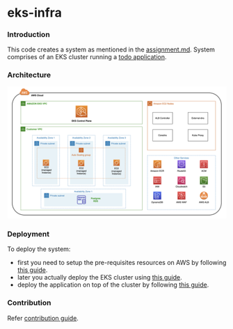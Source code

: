 # eks-infra

### Introduction

This code creates a system as mentioned in the [assignment.md](ASSIGNMENT.md). System comprises of an EKS cluster running a [todo application](https://github.com/milindchawre/todo).

### Architecture
![EKS-Setup](images/AWS-EKS-Setup.png)

### Deployment
To deploy the system:
- first you need to setup the pre-requisites resources on AWS by following [this guide](infrastructure/pre-requisites/README.md).
- later you actually deploy the EKS cluster using [this guide](infrastructure/eks-setup/README.md).
- deploy the application on top of the cluster by following [this guide](https://github.com/milindchawre/todo/blob/main/README.md).

### Contribution
Refer [contribution guide](contributing.md).
